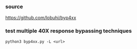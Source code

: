 ### source
https://github.com/lobuhi/byp4xx  

### test multiple 40X response bypassing techniques
```
python3 byp4xx.py -L <url>
```

